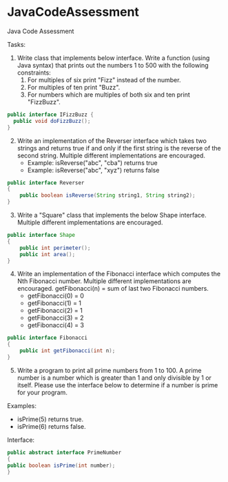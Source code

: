 # JavaCodeAssessment
Java Code Assessment

Tasks:
1.	Write class that implements below interface. Write a function (using Java syntax) that prints out the numbers 1 to 500 with the following constraints:
	1)  For multiples of six print "Fizz" instead of the number.
	2)  For multiples of ten print "Buzz". 
	3)  For numbers which are multiples of both six and ten print "FizzBuzz".
  ```java
public interface IFizzBuzz {
	public void doFizzBuzz();
}
```
2.	Write an implementation of the Reverser interface which takes two strings and returns true if and only if the first string is the reverse of the second string. Multiple different implementations are encouraged.
	- Example: isReverse("abc", "cba") returns true
	- Example: isReverse("abc", "xyz") returns false
```java  
public interface Reverser 
{
	public boolean isReverse(String string1, String string2);
}
```

3.	Write a "Square" class that implements the below Shape interface. Multiple different implementations are encouraged.
```java
public interface Shape 
{
	public int perimeter();
	public int area();
}
```
4.	Write an implementation of the Fibonacci interface which computes the Nth Fibonacci number. Multiple different implementations are encouraged. 
	getFibonacci(n) = sum of last two Fibonacci numbers. 
	- getFibonacci(0) = 0
	- getFibonacci(1) = 1
	- getFibonacci(2) = 1
	- getFibonacci(3) = 2
	- getFibonacci(4) = 3
```java
public interface Fibonacci 
{
	public int getFibonacci(int n);
}
```
5.	Write a program to print all prime numbers from 1 to 100.  A prime number is a number which is greater than 1 and only divisible by 1 or itself.  Please use the interface below to determine if a number is prime for your program.

Examples:
- isPrime(5) returns true.
- isPrime(6) returns false.

Interface:
```java
public abstract interface PrimeNumber
{
public boolean isPrime(int number);  
}
```



